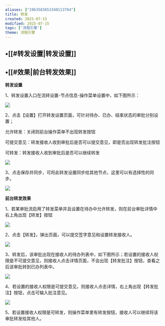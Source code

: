 ```yaml
---
aliases: ["1963583653340113784"]
title: 转发
created: 2025-07-15
modified: 2025-07-15
tags: ['流程引擎']
theme: 流程引擎
---
```


## •[[#转发设置|转发设置]]

## •[[#效果|前台转发效果]]

**转发设置**

1、转发设置入口在流转设置-节点信息-操作菜单设置中，如下图所示：

![](https://myhelpdoc.oss-cn-heyuan.aliyuncs.com/mdimages/88a0c3f60777811ca88c1308beac1f7f.jpg)

2、点击【设置】打开转发设置页面，可针对待办、已办、结束状态的审批分别设置；

允许转发：关闭则前台操作菜单不出现转发按钮

可提交意见：转发接收人收到审批后是否可以提交意见，即是否出现转发批注按钮

可转发：转发接收人收到审批后是否可以继续转发

![](https://myhelpdoc.oss-cn-heyuan.aliyuncs.com/mdimages/f026d84b0ddf711e3f7c833069791866.jpg)

3、点击保存并同步，可将此转发设置同步给其他节点，这里可以有选择性的同步。

![](https://myhelpdoc.oss-cn-heyuan.aliyuncs.com/mdimages/a47a468891cb7b75ed7538b7658404dd.jpg)

**前台转发效果**

1、若某审批流启用了转发菜单并且设置在待办中允许转发，则在前台审批详情中右上角出现【转发】按钮

![](https://myhelpdoc.oss-cn-heyuan.aliyuncs.com/mdimages/5877b0e7a23f33a2e46f85fa1cde0f54.jpg)

2、点击【转发】，弹出页面，可以提交签字意见和设置转发接收人。

![](https://myhelpdoc.oss-cn-heyuan.aliyuncs.com/mdimages/d2e75c18fe08f23c74683c0ae0d1d58b.jpg)

3、转发后，该审批出现在接收人的待办列表中，如下图所示；若设置的接收人权限是不可提交意见，则接收人点击详情页面，不会出现【转发批注】按钮，查看之后该审批转到已办列表中。

![](https://myhelpdoc.oss-cn-heyuan.aliyuncs.com/mdimages/72099c78f21075cbae7d97b16361147d.jpg)

4、若设置的接收人权限是可提交意见，则接收人点击详情，右上角出现【转发批注】按钮，点击可输入批注意见。

![](https://myhelpdoc.oss-cn-heyuan.aliyuncs.com/mdimages/3c05ca6304fad63ba9e44d8d66f33eab.jpg)

5、若设置接收人权限是可转发，则操作菜单里有转发按钮，接收人可以继续将该审批转发给其他人。

